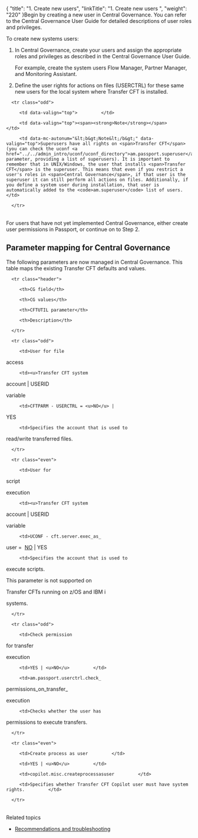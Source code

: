 {
    "title": "1. Create new users",
    "linkTitle": "1. Create new users ",
    "weight": "220"
}Begin by creating a new user in Central Governance. You can refer to the Central Governance User Guide for detailed descriptions of user roles and privileges.

To create new systems users:

1.  In Central Governance, create your users and assign the appropriate roles and privileges as described in the Central Governance User Guide.  
    For example, create the system users Flow Manager, Partner Manager, and Monitoring Assistant.
2.  Define the user rights for actions on files (USERCTRL) for these same new users for the local system where Transfer CFT is installed.

<table data-cellpadding="0" data-cellspacing="0">
   <tbody>
      <tr class="odd">
         <td data-valign="top">         </td>
         <td data-valign="top"><span><strong>Note</strong></span>         </td>
         <td data-mc-autonum="&lt;b&gt;Note&lt;/b&gt;" data-valign="top">Superusers have all rights on <span>Transfer CFT</span> (you can check the uconf <a href="../../admin_intro/uconf/uconf_directory">am.passport.superuser</a> parameter, providing a list of superusers). It is important to remember that in UNIX/Windows, the user that installs <span>Transfer CFT</span> is the superuser. This means that even if you restrict a user's roles in <span>Central Governance</span>, if that user is the superuser it can still perform all actions on files. Additionally, if you define a system user during installation, that user is automatically added to the <code>am.superuser</code> list of users.         </td>
      </tr>
   </tbody>
</table>

For users that have not yet implemented Central Governance, either create user permissions in Passport, or continue on to Step 2.

## Parameter mapping for Central Governance

The following parameters are now managed in Central Governance. This table maps the existing Transfer CFT defaults and values.

<table data-cellspacing="0">
   <thead>
      <tr class="header">
         <th>CG field</th>
         <th>CG values</th>
         <th>CFTUTIL parameter</th>
         <th>Description</th>
      </tr>
   </thead>
   <tbody>
      <tr class="odd">
         <td>User for file
access         </td>
         <td><u>Transfer CFT system
account</u> | USERID
variable         </td>
         <td>CFTPARM - USERCTRL = <u>NO</u> |
YES         </td>
         <td>Specifies the account that is used to
read/write transferred files.         </td>
      </tr>
      <tr class="even">
         <td>User for
script
execution         </td>
         <td><u>Transfer CFT system
account</u> | USERID
variable         </td>
         <td>UCONF - cft.server.exec_as_
user =  <u>NO</u> | YES         </td>
         <td>Specifies the account that is used to
execute scripts.
This parameter is not supported on
Transfer CFTs running on z/OS and IBM i
systems.         </td>
      </tr>
      <tr class="odd">
         <td>Check permission
for transfer
execution         </td>
         <td>YES | <u>NO</u>         </td>
         <td>am.passport.userctrl.check_
permissions_on_transfer_
execution         </td>
         <td>Checks whether the user has
permissions to execute transfers.         </td>
      </tr>
      <tr class="even">
         <td>Create process as user         </td>
         <td>YES | <u>NO</u>         </td>
         <td>copilot.misc.createprocessasuser         </td>
         <td>Specifies whether Transfer CFT Copilot user must have system rights.         </td>
      </tr>
   </tbody>
</table>

Related topics

-   [Recommendations and troubleshooting](user_rights_tips)
